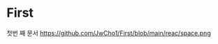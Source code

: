# First
첫번 째 문서
[https://github.com/JwCho1/First/blob/main/reac/space.png
](https://github.com/JwCho1/First/blob/main/reac/space.png?raw=true)
